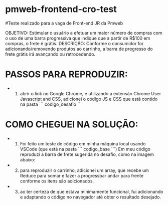 # pmweb-frontend-cro-test
#Teste realizado para a vaga de Front-end JR da Pmweb

OBJETIVO: Estimular o usuário a efetuar um maior número de compras com o uso de uma barra progressiva que indique que a partir de R$100 em compras, o frete é grátis.
DESCRIÇÃO: Conforme o consumidor for adicionando/removendo produtos ao carrinho, a barra de progresso do frete grátis irá avançando ou retrocedendo.

# PASSOS PARA REPRODUZIR:

 - 1) abrir o link no Google Chrome, e utilizando a extensão Chrome User Javascript and CSS, adicionei o código JS e CSS que está contido na pasta ´´´ codigo_desafio ´´´
# COMO CHEGUEI NA SOLUÇÃO:

 - 1) Foi feito um teste de código em minha máquina local usando VSCode (que está na pasta ´´´ codigo_base ´´´)
 Em meu código reproduzi a barra de frete sugerida no desafio, como na imagem abaixo: 

 - 2) para reproduzir o carrinho, adicionei um array, que recebe um Reduce para somar e fazer a progressbar andar para frente conforme os itens são adicionados. 

 - 3) ao ter certeza de que estava minimamente funcional, fui adicionando e adaptando o código no navegador até obter o resultado desejado.

